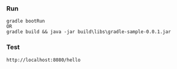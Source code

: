 ### Run
	gradle bootRun
	OR
	gradle build && java -jar build\libs\gradle-sample-0.0.1.jar
	
### Test
	http://localhost:8080/hello